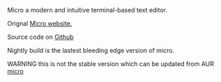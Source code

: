 Micro a modern and intuitive terminal-based text editor.

Orignal [Micro website.](https://micro-editor.github.io/)

Source code on [Github](https://github.com/zyedidia/micro)

Nightly build is the lastest bleeding edge version of micro.

WARNING this is not the stable version which can be updated from AUR [micro](https://aur.archlinux.org/packages/micro/)